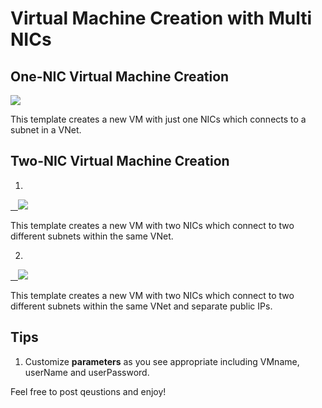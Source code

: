 # Virtual Machine Creation with Multi NICs

## One-NIC Virtual Machine Creation
<a href="https://portal.azure.cn/#create/Microsoft.Template/uri/https%3A%2F%2Fraw.githubusercontent.com%2Fcathyhxz%2Fazure-quickstart-templates%2Fmaster%2F20170801Homework%2FVM-1NIC.json" target="_blank">
    <img src="http://azuredeploy.net/deploybutton.png"/>
</a>

This template creates a new VM with just one NICs which connects to a subnet in a VNet.

## Two-NIC Virtual Machine Creation
1. <a href="https://portal.azure.cn/#create/Microsoft.Template/uri/https%3A%2F%2Fraw.githubusercontent.com%2Fcathyhxz%2Fazure-quickstart-templates%2Fmaster%2F20170801Homework%2FVM-2NICs.json" target="_blank">
    <img src="http://azuredeploy.net/deploybutton.png"/>
</a>

This template creates a new VM with two NICs which connect to two different subnets within the same VNet.

2. <a href="https://portal.azure.cn/#create/Microsoft.Template/uri/https%3A%2F%2Fraw.githubusercontent.com%2Fcathyhxz%2Fazure-quickstart-templates%2Fmaster%2F20170801Homework%2FVM-2PublicIP.json" target="_blank">
    <img src="http://azuredeploy.net/deploybutton.png"/>
</a>

This template creates a new VM with two NICs which connect to two different subnets within the same VNet and separate public IPs.


## Tips
1. Customize **parameters** as you see appropriate including VMname, userName and userPassword.

Feel free to post qeustions and enjoy!

